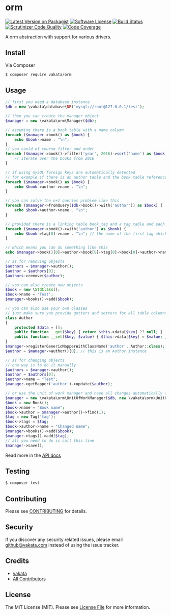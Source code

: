 # orm

[![Latest Version on Packagist][ico-version]][link-packagist]
[![Software License][ico-license]](LICENSE.md)
[![Build Status][ico-travis]][link-travis]
[![Scrutinizer Code Quality][ico-code-quality]][link-scrutinizer]
[![Code Coverage][ico-scrutinizer]][link-scrutinizer]

A orm abstraction with support for various drivers.

## Install

Via Composer

``` bash
$ composer require vakata/orm
```

## Usage

``` php
// first you need a database instance
$db = new \vakata\database\DB('mysql://root@127.0.0.1/test');

// then you can create the manager object
$manager = new \vakata\orm\Manager($db);

// assuming there is a book table with a name column
foreach ($manager->book() as $book) {
    echo $book->name . "\n";
}
// you could of course filter and order
foreach ($manager->book()->filter('year', 2016)->sort('name') as $book) {
    // iterate over the books from 2016
}

// if using mySQL foreign keys are automatically detected
// for example if there is an author table and the book table references it
foreach ($manager->book() as $book) {
    echo $book->author->name . "\n";
}

// you can solve the n+1 queries problem like this
foreach ($manager->fromQuery($db->book()->with('author')) as $book) {
    echo $book->author->name . "\n";
}

// provided there is a linking table book_tag and a tag table and each book has many tags you can do this
foreach ($manager->book()->with('author') as $book) {
    echo $book->tag[0]->name . "\n"; // the name of the first tag which the current book has
}

// which means you can do something like this
echo $manager->book()[0]->author->book[0]->tag[0]->book[0]->author->name;

// as for removing objects
$authors = $manager->author();
$author = $authors[0];
$authors->remove($author);

// you can also create new objects
$book = new \StdClass();
$book->name = 'Test';
$manager->books()->add($book);

// you can also use your own classes
// just make sure you provide getters and setters for all table columns and relations
class Author
{
    protected $data = [];
    public function __get($key) { return $this->data[$key] ?? null; }
    public function __set($key, $value) { $this->data[$key] = $value; }
}
$manager->registerGenericMapperWithClassName('author', Author::class); // you can also add custom mappers (check the docs)
$author = $manager->author()[0]; // this is an Author instance

// as for changing objects
// one way is to do it manually
$authors = $manager->author();
$author = $authors[0];
$author->name = "Test";
$manager->getMapper('author')->update($author);

// or use the unit of work manager and have all changes automatically saved
$manager = new \vakata\orm\UnitOfWorkManager($db, new \vakata\orm\UnitOfWork($db));
$book = new Book();
$book->name = "Book name";
$book->author = $manager->author()->find(1);
$tag = new Tag('tag');
$book->tags = $tag;
$book->author->name = "Changed name";
$manager->books()->add($book);
$manager->tags()->add($tag);
// all you need to do is call this line
$manager->save();
```

Read more in the [API docs](docs/README.md)

## Testing

``` bash
$ composer test
```


## Contributing

Please see [CONTRIBUTING](CONTRIBUTING.md) for details.

## Security

If you discover any security related issues, please email github@vakata.com instead of using the issue tracker.

## Credits

- [vakata][link-author]
- [All Contributors][link-contributors]

## License

The MIT License (MIT). Please see [License File](LICENSE.md) for more information.

[ico-version]: https://img.shields.io/packagist/v/vakata/orm.svg?style=flat-square
[ico-license]: https://img.shields.io/badge/license-MIT-brightgreen.svg?style=flat-square
[ico-travis]: https://img.shields.io/travis/vakata/orm/master.svg?style=flat-square
[ico-scrutinizer]: https://img.shields.io/scrutinizer/coverage/g/vakata/orm.svg?style=flat-square
[ico-code-quality]: https://img.shields.io/scrutinizer/g/vakata/orm.svg?style=flat-square
[ico-downloads]: https://img.shields.io/packagist/dt/vakata/orm.svg?style=flat-square
[ico-cc]: https://img.shields.io/codeclimate/github/vakata/orm.svg?style=flat-square
[ico-cc-coverage]: https://img.shields.io/codeclimate/coverage/github/vakata/orm.svg?style=flat-square

[link-packagist]: https://packagist.org/packages/vakata/orm
[link-travis]: https://travis-ci.org/vakata/orm
[link-scrutinizer]: https://scrutinizer-ci.com/g/vakata/orm
[link-code-quality]: https://scrutinizer-ci.com/g/vakata/orm
[link-downloads]: https://packagist.org/packages/vakata/orm
[link-author]: https://github.com/vakata
[link-contributors]: ../../contributors
[link-cc]: https://codeclimate.com/github/vakata/orm
